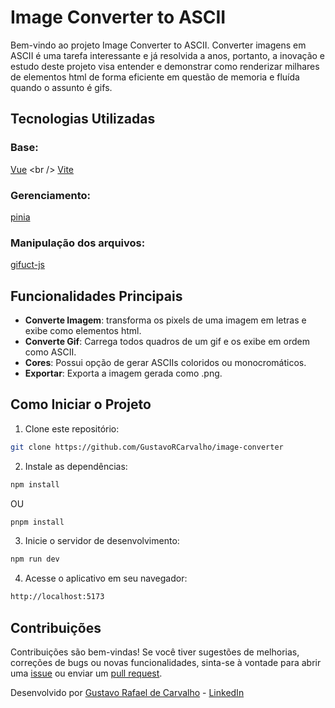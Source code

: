 # Image Converter to ASCII

Bem-vindo ao projeto Image Converter to ASCII. Converter imagens em ASCII é uma tarefa interessante e já resolvida a anos, portanto, a inovação e estudo deste projeto visa entender e demonstrar como renderizar milhares de elementos html de forma eficiente em questão de memoria e fluída quando o assunto é gifs.

## Tecnologias Utilizadas

### Base:

[Vue](<[https://github.com/facebook/react](https://vuejs.org/)>) <br />
[Vite](https://github.com/vitejs/vite) <br />

### Gerenciamento:

[pinia](https://www.npmjs.com/package/pinia) <br />

### Manipulação dos arquivos:

[gifuct-js](https://www.npmjs.com/package/gifuct-js) <br />

## Funcionalidades Principais

- **Converte Imagem**: transforma os pixels de uma imagem em letras e exibe como elementos html.
- **Converte Gif**: Carrega todos quadros de um gif e os exibe em ordem como ASCII.
- **Cores**: Possui opção de gerar ASCIIs coloridos ou monocromáticos.
- **Exportar**: Exporta a imagem gerada como .png.

## Como Iniciar o Projeto

1. Clone este repositório:

```sh
git clone https://github.com/GustavoRCarvalho/image-converter
```

2. Instale as dependências:

```sh
npm install
```

OU

```sh
pnpm install
```

3. Inicie o servidor de desenvolvimento:

```sh
npm run dev
```

4. Acesse o aplicativo em seu navegador:

```sh
http://localhost:5173
```

## Contribuições

Contribuições são bem-vindas! Se você tiver sugestões de melhorias, correções de bugs ou novas funcionalidades, sinta-se à vontade para abrir uma [issue](https://github.com/GustavoRCarvalho/image-converter/issues) ou enviar um [pull request](https://github.com/GustavoRCarvalho/image-converter/pulls).

Desenvolvido por [Gustavo Rafael de Carvalho](https://github.com/GustavoRCarvalho) - [LinkedIn](https://www.linkedin.com/in/gustavo-carvalho-0/)
